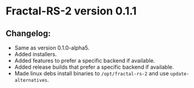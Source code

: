 # Fractal-RS-2 version 0.1.1

## Changelog:

* Same as version 0.1.0-alpha5.
* Added installers.
* Added features to prefer a specific backend if available.
* Added release builds that prefer a specific backend if available.
* Made linux debs install binaries to `/opt/fractal-rs-2` and
  use `update-alternatives`.
